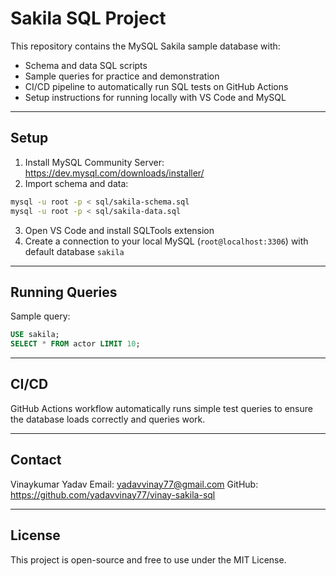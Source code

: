 
# Sakila SQL Project

This repository contains the MySQL Sakila sample database with:

- Schema and data SQL scripts
- Sample queries for practice and demonstration
- CI/CD pipeline to automatically run SQL tests on GitHub Actions
- Setup instructions for running locally with VS Code and MySQL

---

## Setup

1. Install MySQL Community Server: https://dev.mysql.com/downloads/installer/
2. Import schema and data:

```bash
mysql -u root -p < sql/sakila-schema.sql
mysql -u root -p < sql/sakila-data.sql
```

3. Open VS Code and install SQLTools extension  
4. Create a connection to your local MySQL (`root@localhost:3306`) with default database `sakila`

---

## Running Queries

Sample query:

```sql
USE sakila;
SELECT * FROM actor LIMIT 10;
```

---

## CI/CD

GitHub Actions workflow automatically runs simple test queries to ensure the database loads correctly and queries work.

---

## Contact

Vinaykumar Yadav
Email: yadavvinay77@gmail.com
GitHub: https://github.com/yadavvinay77/vinay-sakila-sql

---

## License

This project is open-source and free to use under the MIT License.
